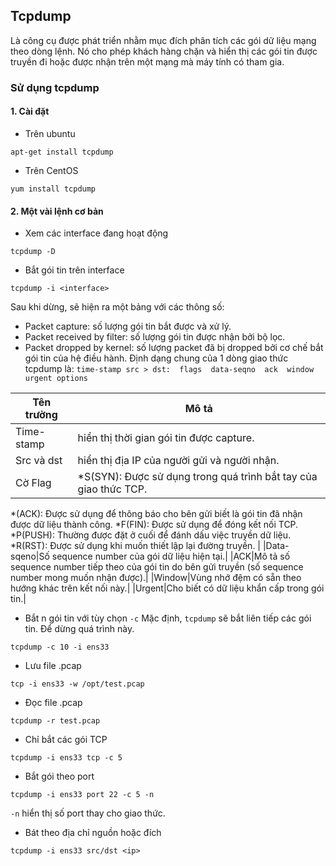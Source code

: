 ## Tcpdump

Là công cụ được phát triển nhằm mục đích phân tích các gói dữ liệu mạng theo dòng lệnh. Nó cho phép khách hàng chặn và hiển thị các gói tin được truyền đi hoặc được nhận trên một mạng mà máy tính có tham gia.

### Sử dụng tcpdump
#### 1. Cài đặt
* Trên ubuntu
```
apt-get install tcpdump
```
* Trên CentOS
```
yum install tcpdump
```
#### 2. Một vài lệnh cơ bản
* Xem các interface đang hoạt động
```
tcpdump -D
```
* Bắt gói tin trên interface
```
tcpdump -i <interface>
```
Sau khi dừng, sẽ hiện ra một bảng với các thông số:
- Packet capture: số lượng gói tin bắt được và xử lý.
- Packet received by filter: số lượng gói tin được nhận bởi bộ lọc.
- Packet dropped by kernel: số lượng packet đã bị dropped bởi cơ chế bắt gói tin của hệ điều hành.
Định dạng chung của 1 dòng giao thức tcpdump là:
`time-stamp src > dst:  flags  data-seqno  ack  window urgent options`

|Tên trường|Mô tả|
|----------|-----|
|Time-stamp|hiển thị thời gian gói tin được capture.|
|Src và dst|hiển thị địa IP của người gửi và người nhận.|
|Cờ Flag| *S(SYN): Được sử dụng trong quá trình bắt tay của giao thức TCP.
*(ACK): Được sử dụng để thông báo cho bên gửi biết là gói tin đã nhận được dữ liệu thành công.
*F(FIN): Được sử dụng để đóng kết nối TCP.
*P(PUSH): Thường được đặt ở cuối để đánh dấu việc truyền dữ liệu.
*R(RST): Được sử dụng khi muốn thiết lập lại đường truyền. |
|Data-sqeno|Số sequence number của gói dữ liệu hiện tại.|
|ACK|Mô tả số sequence number tiếp theo của gói tin do bên gửi truyền (số sequence number mong muốn nhận được).|
|Window|Vùng nhớ đệm có sẵn theo hướng khác trên kết nối này.|
|Urgent|Cho biết có dữ liệu khẩn cấp trong gói tin.|

* Bắt n gói tin với tùy chọn `-c`
Mặc định, `tcpdump` sẽ bắt liên tiếp các gói tin. Để dừng quá trình này.
```
tcpdump -c 10 -i ens33
```
* Lưu file .pcap
```
tcp -i ens33 -w /opt/test.pcap
```
* Đọc file .pcap
```
tcpdump -r test.pcap
```
* Chỉ bắt các gói TCP
```
tcpdump -i ens33 tcp -c 5
```
* Bắt gói theo port
```
tcpdump -i ens33 port 22 -c 5 -n
```
`-n` hiển thị số port thay cho giao thức.
* Bát theo địa chỉ nguồn hoặc đích
```
tcpdump -i ens33 src/dst <ip>
```